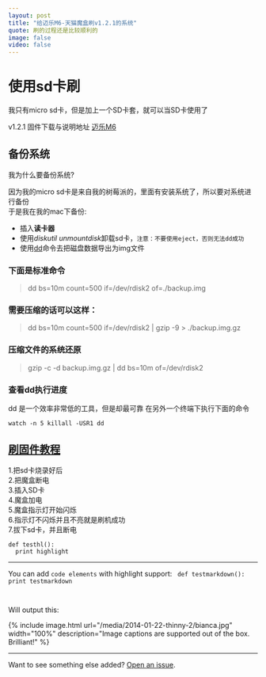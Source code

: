 ```yaml
---
layout: post
title: "给迈乐M6-天猫魔盒刷v1.2.1的系统"
quote: 刷的过程还是比较顺利的
image: false
video: false
---
```


# 使用sd卡刷

我只有micro sd卡，但是加上一个SD卡套，就可以当SD卡使用了

v1.2.1 固件下载与说明地址 [迈乐M6](http://www.hdpfans.com/thread-442690-1-1.html)

## 备份系统

我为什么要备份系统?  

因为我的micro sd卡是来自我的树莓派的，里面有安装系统了，所以要对系统进行备份  
于是我在我的mac下备份:  

- 插入**读卡器**
- 使用*diskutil unmountdisk*卸载sd卡，`注意：不要使用eject，否则无法dd成功`
- 使用[dd](http://zh.wikipedia.org/wiki/Dd_%28Unix%29)命令去把磁盘数据导出为img文件

### 下面是标准命令
> dd bs=10m count=500 if=/dev/rdisk2 of=./backup.img

### 需要压缩的话可以这样：
> dd bs=10m count=500 if=/dev/rdisk2 | gzip -9 > ./backup.img.gz

### 压缩文件的系统还原
> gzip -c -d backup.img.gz | dd bs=10m of=/dev/rdisk2

### 查看dd执行进度
dd 是一个效率非常低的工具，但是却最可靠
在另外一个终端下执行下面的命令

```
watch -n 5 killall -USR1 dd
```

## [刷固件教程](http://bbs.mele.cn/showtopic-2270.aspx)
1.把sd卡烧录好后  
2.把魔盒断电  
3.插入SD卡  
4.魔盒加电    
5.魔盒指示灯开始闪烁   
6.指示灯不闪烁并且不亮就是刷机成功   
7.拔下sd卡，并且断电


```
def testhl():
  print highlight
```

-------


You can add `code elements` with highlight support:
<code class="python">
  def testmarkdown():
    print testmarkdown

</code>

Will output this:

{% include image.html url="/media/2014-01-22-thinny-2/bianca.jpg" width="100%" description="Image captions are supported out of the box. Brilliant!" %}

-----
Want to see something else added? [Open an issue](https://github.com/camporez/camporez.github.io/issues/new).
